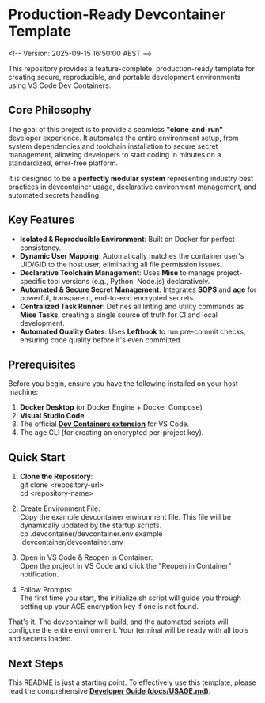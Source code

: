 # **Production-Ready Devcontainer Template**

\<\!-- Version: 2025-09-15 16:50:00 AEST \--\>

This repository provides a feature-complete, production-ready template for creating secure, reproducible, and portable development environments using VS Code Dev Containers.

## **Core Philosophy**

The goal of this project is to provide a seamless **"clone-and-run"** developer experience. It automates the entire environment setup, from system dependencies and toolchain installation to secure secret management, allowing developers to start coding in minutes on a standardized, error-free platform.

It is designed to be a **perfectly modular system** representing industry best practices in devcontainer usage, declarative environment management, and automated secrets handling.

## **Key Features**

* **Isolated & Reproducible Environment**: Built on Docker for perfect consistency.  
* **Dynamic User Mapping**: Automatically matches the container user's UID/GID to the host user, eliminating all file permission issues.  
* **Declarative Toolchain Management**: Uses **Mise** to manage project-specific tool versions (e.g., Python, Node.js) declaratively.  
* **Automated & Secure Secret Management**: Integrates **SOPS** and **age** for powerful, transparent, end-to-end encrypted secrets.  
* **Centralized Task Runner**: Defines all linting and utility commands as **Mise Tasks**, creating a single source of truth for CI and local development.  
* **Automated Quality Gates**: Uses **Lefthook** to run pre-commit checks, ensuring code quality before it's even committed.

## **Prerequisites**

Before you begin, ensure you have the following installed on your host machine:

1. **Docker Desktop** (or Docker Engine \+ Docker Compose)  
2. **Visual Studio Code**  
3. The official [**Dev Containers extension**](https://marketplace.visualstudio.com/items?itemName=ms-vscode-remote.remote-containers) for VS Code.  
4. The age CLI (for creating an encrypted per-project key).

## **Quick Start**

1. **Clone the Repository**:  
   git clone \<repository-url\>  
   cd \<repository-name\>

2. Create Environment File:  
   Copy the example devcontainer environment file. This file will be dynamically updated by the startup scripts.  
   cp .devcontainer/devcontainer.env.example .devcontainer/devcontainer.env

3. Open in VS Code & Reopen in Container:  
   Open the project in VS Code and click the "Reopen in Container" notification.  
4. Follow Prompts:  
   The first time you start, the initialize.sh script will guide you through setting up your AGE encryption key if one is not found.

That's it. The devcontainer will build, and the automated scripts will configure the entire environment. Your terminal will be ready with all tools and secrets loaded.

## **Next Steps**

This README is just a starting point. To effectively use this template, please read the comprehensive [**Developer Guide (docs/USAGE.md)**](https://www.google.com/search?q=./docs/USAGE.md).